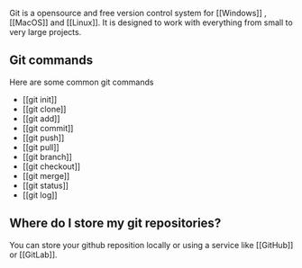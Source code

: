 Git is a opensource and free version control system for [[Windows]] , [[MacOS]] and [[Linux]]. It is designed to  work with everything from small to very large projects.

## Git commands
Here are some common git commands
- [[git init]]
- [[git clone]]
- [[git add]]
- [[git commit]]
- [[git push]]
- [[git pull]]
- [[git branch]]
- [[git checkout]]
- [[git merge]]
- [[git status]]
- [[git log]]

## Where do I store my git repositories?
You can store your github reposition locally or using a service like [[GitHub]] or [[GitLab]].